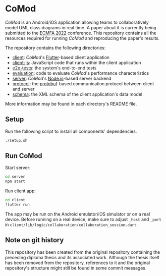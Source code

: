 # CoMod

_CoMod_ is an Android/iOS application allowing teams to collaboratively model UML class diagrams in real time. A paper about it is currently being submitted to the [ECMFA 2022](https://davidediruscio.github.io/ECMFA2022/) conference. This repository contains all the resources required for running _CoMod_ and reproducing the paper's results.

The repository contains the following directories:

- [client](./client): _CoMod_'s [Flutter](https://flutter.dev)-based client application
- [client-js](./client-js): JavaScript code that runs within the client application
- [e2e-tests](./e2e-tests): the system's end-to-end tests
- [evaluation](./evaluation): code to evaluate _CoMod_'s performance characteristics
- [server](./server): _CoMod_'s [Node.js](https://nodejs.org/)-based server backend
- [protocol](./protocol): the [protobuf](https://developers.google.com/protocol-buffers)-based communication protocol between client and server
- [schema](./schema): the XML schema of the client application's data model

More information may be found in each directory's README file.

## Setup

Run the following script to install all components' dependencies.

```bash
./setup.sh
```

## Run CoMod

Start server:

```bash
cd server
npm start
```

Run client app:

```bash
cd client
flutter run
```

The app may be run on the Android emulator/iOS simulator or on a real device. Before running on a real device, make sure to adjust `_host` and `_port` in `client/lib/logic/collaboration/collaboration_session.dart`.

## Note on git history

This repository has been created from the original repository containing the preceding diploma thesis and its associated work. Although the thesis itself has been removed from the repository, references to it and the original repository's structure might still be found in some commit messages.
